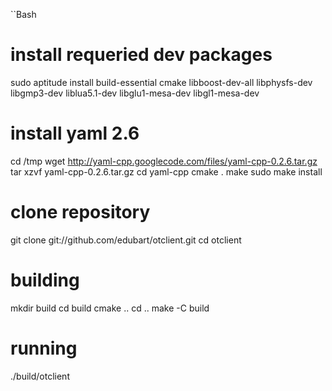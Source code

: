 ``Bash
  # install requeried dev packages
  sudo aptitude install build-essential cmake libboost-dev-all libphysfs-dev libgmp3-dev liblua5.1-dev libglu1-mesa-dev libgl1-mesa-dev

  # install yaml 2.6
  cd /tmp
  wget http://yaml-cpp.googlecode.com/files/yaml-cpp-0.2.6.tar.gz
  tar xzvf yaml-cpp-0.2.6.tar.gz 
  cd yaml-cpp
  cmake .
  make
  sudo make install

  # clone repository
  git clone git://github.com/edubart/otclient.git
  cd otclient

  # building
  mkdir build
  cd build
  cmake ..
  cd ..
  make -C build

  # running
  ./build/otclient